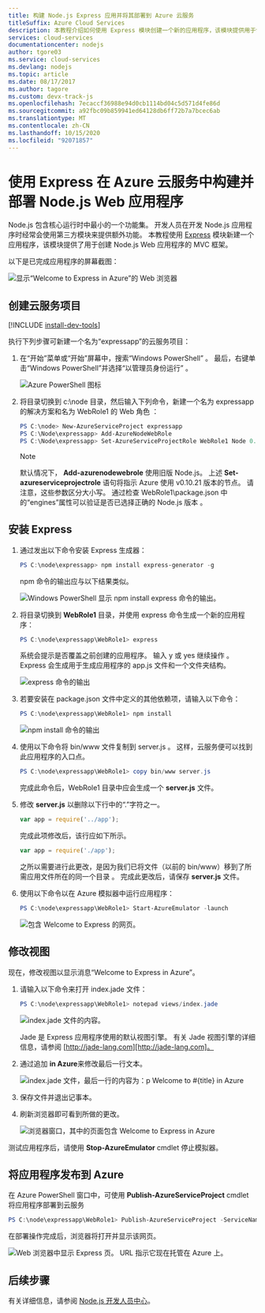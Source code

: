 ```yaml
---
title: 构建 Node.js Express 应用并将其部署到 Azure 云服务
titleSuffix: Azure Cloud Services
description: 本教程介绍如何使用 Express 模块创建一个新的应用程序，该模块提供用于创建 Node.js web 应用程序的 MVC 框架。
services: cloud-services
documentationcenter: nodejs
author: tgore03
ms.service: cloud-services
ms.devlang: nodejs
ms.topic: article
ms.date: 08/17/2017
ms.author: tagore
ms.custom: devx-track-js
ms.openlocfilehash: 7ecaccf36988e94d0cb1114bd04c5d571d4fe86d
ms.sourcegitcommit: a92fbc09b859941ed64128db6ff72b7a7bcec6ab
ms.translationtype: MT
ms.contentlocale: zh-CN
ms.lasthandoff: 10/15/2020
ms.locfileid: "92071857"
---
```

# <a name="build-and-deploy-a-nodejs-web-application-using-express-on-an-azure-cloud-services"></a>使用 Express 在 Azure 云服务中构建并部署 Node.js Web 应用程序

Node.js 包含核心运行时中最小的一个功能集。
开发人员在开发 Node.js 应用程序时经常会使用第三方模块来提供额外功能。 本教程使用 [Express](https://github.com/expressjs/express) 模块新建一个应用程序，该模块提供了用于创建 Node.js Web 应用程序的 MVC 框架。

以下是已完成应用程序的屏幕截图：

![显示“Welcome to Express in Azure”的 Web 浏览器](./media/cloud-services-nodejs-develop-deploy-express-app/node36.png)

## <a name="create-a-cloud-service-project"></a>创建云服务项目
[!INCLUDE [install-dev-tools](../../includes/install-dev-tools.md)]

执行下列步骤可新建一个名为“expressapp”的云服务项目：

1. 在“开始”菜单或“开始”屏幕中，搜索“Windows PowerShell”    。 最后，右键单击“Windows PowerShell”并选择“以管理员身份运行”   。

    ![Azure PowerShell 图标](./media/cloud-services-nodejs-develop-deploy-express-app/azure-powershell-start.png)
2. 将目录切换到 c:\\node 目录，然后输入下列命令，新建一个名为 expressapp 的解决方案和名为 WebRole1 的 Web 角色    ：

   ```powershell
   PS C:\node> New-AzureServiceProject expressapp
   PS C:\Node\expressapp> Add-AzureNodeWebRole
   PS C:\Node\expressapp> Set-AzureServiceProjectRole WebRole1 Node 0.10.21
   ```

   > [!NOTE]
   > 默认情况下， **Add-azurenodewebrole** 使用旧版 Node.js。 上述 **Set-azureserviceprojectrole** 语句将指示 Azure 使用 v0.10.21 版本的节点。  请注意，这些参数区分大小写。  通过检查 WebRole1\package.json 中的“engines”属性可以验证是否已选择正确的 Node.js 版本   。
>
>

## <a name="install-express"></a>安装 Express
1. 通过发出以下命令安装 Express 生成器：

    ```powershell
    PS C:\node\expressapp> npm install express-generator -g
    ```

    npm 命令的输出应与以下结果类似。

    ![Windows PowerShell 显示 npm install express 命令的输出。](./media/cloud-services-nodejs-develop-deploy-express-app/express-g.png)
2. 将目录切换到 **WebRole1** 目录，并使用 express 命令生成一个新的应用程序：

    ```powershell
    PS C:\node\expressapp\WebRole1> express
    ```

    系统会提示是否覆盖之前创建的应用程序。 输入 y 或 yes 继续操作   。 Express 会生成用于生成应用程序的 app.js 文件和一个文件夹结构。

    ![express 命令的输出](./media/cloud-services-nodejs-develop-deploy-express-app/node23.png)
3. 若要安装在 package.json 文件中定义的其他依赖项，请输入以下命令：

    ```powershell
    PS C:\node\expressapp\WebRole1> npm install
    ```

   ![npm install 命令的输出](./media/cloud-services-nodejs-develop-deploy-express-app/node26.png)
4. 使用以下命令将 bin/www 文件复制到 server.js   。 这样，云服务便可以找到此应用程序的入口点。

    ```powershell
    PS C:\node\expressapp\WebRole1> copy bin/www server.js
    ```

   完成此命令后，WebRole1 目录中应会生成一个 **server.js** 文件。
5. 修改 **server.js** 以删除以下行中的“.”字符之一。

    ```js
    var app = require('../app');
    ```

   完成此项修改后，该行应如下所示。

    ```js
    var app = require('./app');
    ```

   之所以需要进行此更改，是因为我们已将文件（以前的 bin/www）移到了所需应用文件所在的同一个目录  。 完成此更改后，请保存 **server.js** 文件。
6. 使用以下命令以在 Azure 模拟器中运行应用程序：

    ```powershell
    PS C:\node\expressapp\WebRole1> Start-AzureEmulator -launch
    ```

    ![包含 Welcome to Express 的网页。](./media/cloud-services-nodejs-develop-deploy-express-app/node28.png)

## <a name="modifying-the-view"></a>修改视图
现在，修改视图以显示消息“Welcome to Express in Azure”。

1. 请输入以下命令来打开 index.jade 文件：

    ```powershell
    PS C:\node\expressapp\WebRole1> notepad views/index.jade
    ```

   ![index.jade 文件的内容。](./media/cloud-services-nodejs-develop-deploy-express-app/getting-started-19.png)

   Jade 是 Express 应用程序使用的默认视图引擎。 有关 Jade 视图引擎的详细信息，请参阅 [http://jade-lang.com][http://jade-lang.com]。
2. 通过追加 **in Azure**来修改最后一行文本。

   ![index.jade 文件，最后一行的内容为：p Welcome to \#{title} in Azure](./media/cloud-services-nodejs-develop-deploy-express-app/node31.png)
3. 保存文件并退出记事本。
4. 刷新浏览器即可看到所做的更改。

   ![浏览器窗口，其中的页面包含 Welcome to Express in Azure](./media/cloud-services-nodejs-develop-deploy-express-app/node32.png)

测试应用程序后，请使用 **Stop-AzureEmulator** cmdlet 停止模拟器。

## <a name="publishing-the-application-to-azure"></a>将应用程序发布到 Azure
在 Azure PowerShell 窗口中，可使用 **Publish-AzureServiceProject** cmdlet 将应用程序部署到云服务

```powershell
PS C:\node\expressapp\WebRole1> Publish-AzureServiceProject -ServiceName myexpressapp -Location "East US" -Launch
```

在部署操作完成后，浏览器将打开并显示该网页。

![Web 浏览器中显示 Express 页。 URL 指示它现在托管在 Azure 上。](./media/cloud-services-nodejs-develop-deploy-express-app/node36.png)

## <a name="next-steps"></a>后续步骤
有关详细信息，请参阅 [Node.js 开发人员中心](/azure/developer/javascript/)。

[Node.js Web Application]: https://www.windowsazure.com/develop/nodejs/tutorials/getting-started/
[Express]: https://expressjs.com/
[http://jade-lang.com]: http://jade-lang.com